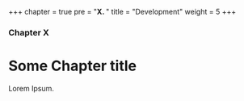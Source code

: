 +++
chapter = true
pre = "<b>X. </b>"
title = "Development"
weight = 5
+++

### Chapter X

# Some Chapter title

Lorem Ipsum.